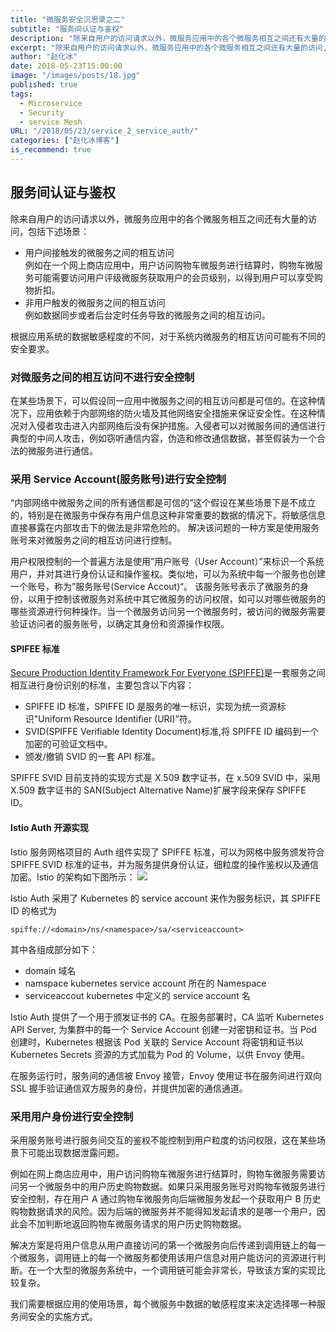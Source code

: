 ```yaml
---
title: "微服务安全沉思录之二"
subtitle: "服务间认证与鉴权"
description: "除来自用户的访问请求以外，微服务应用中的各个微服务相互之间还有大量的访问,根据应用系统数据敏感程度不同，对于系统内微服务的访问也需要进行相应的安全控制。"
excerpt: "除来自用户的访问请求以外，微服务应用中的各个微服务相互之间还有大量的访问,根据应用系统数据敏感程度不同，对于系统内微服务的访问也需要进行相应的安全控制。"
author: "赵化冰"
date: 2018-05-23T15:00:00
image: "/images/posts/18.jpg"
published: true
tags:
  - Microservice
  - Security
  - service Mesh
URL: "/2018/05/23/service_2_service_auth/"
categories: ["赵化冰博客"]
is_recommend: true
---
```


## 服务间认证与鉴权

除来自用户的访问请求以外，微服务应用中的各个微服务相互之间还有大量的访问，包括下述场景：

- 用户间接触发的微服务之间的相互访问<BR>
  例如在一个网上商店应用中，用户访问购物车微服务进行结算时，购物车微服务可能需要访问用户评级微服务获取用户的会员级别，以得到用户可以享受购物折扣。
- 非用户触发的微服务之间的相互访问<BR>
  例如数据同步或者后台定时任务导致的微服务之间的相互访问。

根据应用系统的数据敏感程度的不同，对于系统内微服务的相互访问可能有不同的安全要求。

<!--more-->

### 对微服务之间的相互访问不进行安全控制

在某些场景下，可以假设同一应用中微服务之间的相互访问都是可信的。在这种情况下，应用依赖于内部网络的防火墙及其他网络安全措施来保证安全性。在这种情况对入侵者攻击进入内部网络后没有保护措施。入侵者可以对微服务间的通信进行典型的中间人攻击，例如窃听通信内容，伪造和修改通信数据，甚至假装为一个合法的微服务进行通信。

### 采用 Service Account(服务账号)进行安全控制

“内部网络中微服务之间的所有通信都是可信的”这个假设在某些场景下是不成立的，特别是在微服务中保存有用户信息这种非常重要的数据的情况下。将敏感信息直接暴露在内部攻击下的做法是非常危险的。 解决该问题的一种方案是使用服务账号来对微服务之间的相互访问进行控制。

用户权限控制的一个普遍方法是使用”用户账号（User Account）”来标识一个系统用户，并对其进行身份认证和操作鉴权。类似地，可以为系统中每一个服务也创建一个账号，称为”服务账号(Service Accout)“。 该服务账号表示了微服务的身份，以用于控制该微服务对系统中其它微服务的访问权限，如可以对哪些微服务的哪些资源进行何种操作。当一个微服务访问另一个微服务时，被访问的微服务需要验证访问者的服务账号，以确定其身份和资源操作权限。

#### SPIFEE 标准

[Secure Production Identity Framework For Everyone (SPIFFE)](https://spiffe.io/)是一套服务之间相互进行身份识别的标准，主要包含以下内容：

- SPIFFE ID 标准，SPIFFE ID 是服务的唯一标识，实现为统一资源标识"Uniform Resource Identifier (URI)”符。
- SVID(SPIFFE Verifiable Identity Document)标准,将 SPIFFE ID 编码到一个加密的可验证文档中。
- 颁发/撤销 SVID 的一套 API 标准。

SPIFFE SVID 目前支持的实现方式是 X.509 数字证书，在 x.509 SVID 中，采用 X.509 数字证书的 SAN(Subject Alternative Name)扩展字段来保存 SPIFFE ID。

#### Istio Auth 开源实现

Istio 服务网格项目的 Auth 组件实现了 SPIFFE 标准，可以为网格中服务颁发符合 SPIFFE SVID 标准的证书，并为服务提供身份认证，细粒度的操作鉴权以及通信加密。Istio 的架构如下图所示：
![](/img/2018-05-23-service_2_service_auth/auth.png)

Istio Auth 采用了 Kubernetes 的 service account 来作为服务标识，其 SPIFFE ID 的格式为

```
spiffe://<domain>/ns/<namespace>/sa/<serviceaccount>
```

其中各组成部分如下：

- domain 域名
- namspace kubernetes service account 所在的 Namespace
- serviceaccout kubernetes 中定义的 service account 名

Istio Auth 提供了一个用于颁发证书的 CA。在服务部署时，CA 监听 Kubernetes API Server, 为集群中的每一个 Service Account 创建一对密钥和证书。当 Pod 创建时，Kubernetes 根据该 Pod 关联的 Service Account 将密钥和证书以 Kubernetes Secrets 资源的方式加载为 Pod 的 Volume，以供 Envoy 使用。

在服务运行时，服务间的通信被 Envoy 接管，Envoy 使用证书在服务间进行双向 SSL 握手验证通信双方服务的身份，并提供加密的通信通道。

### 采用用户身份进行安全控制

采用服务账号进行服务间交互的鉴权不能控制到用户粒度的访问权限，这在某些场景下可能出现数据泄露问题。

例如在网上商店应用中，用户访问购物车微服务进行结算时，购物车微服务需要访问另一个微服务中的用户历史购物数据。如果只采用服务账号对购物车微服务进行安全控制，存在用户 A 通过购物车微服务向后端微服务发起一个获取用户 B 历史购物数据请求的风险。因为后端的微服务并不能得知发起请求的是哪一个用户，因此会不加判断地返回购物车微服务请求的用户历史购物数据。

解决方案是将用户信息从用户直接访问的第一个微服务向后传递到调用链上的每一个微服务，调用链上的每一个微服务都使用该用户信息对用户能访问的资源进行判断。在一个大型的微服务系统中，一个调用链可能会非常长，导致该方案的实现比较复杂。

我们需要根据应用的使用场景，每个微服务中数据的敏感程度来决定选择哪一种服务间安全的实施方式。
